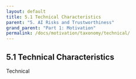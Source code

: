 ```yaml
---
layout: default
title: 5.1 Technical Characteristics
parent: "5. AI Risks and Trustworthiness"
grand_parent: "Part 1: Motivation"
permalink: /docs/motivation/taxonomy/technical/
---
```


## 5.1 Technical Characteristics

Technical

